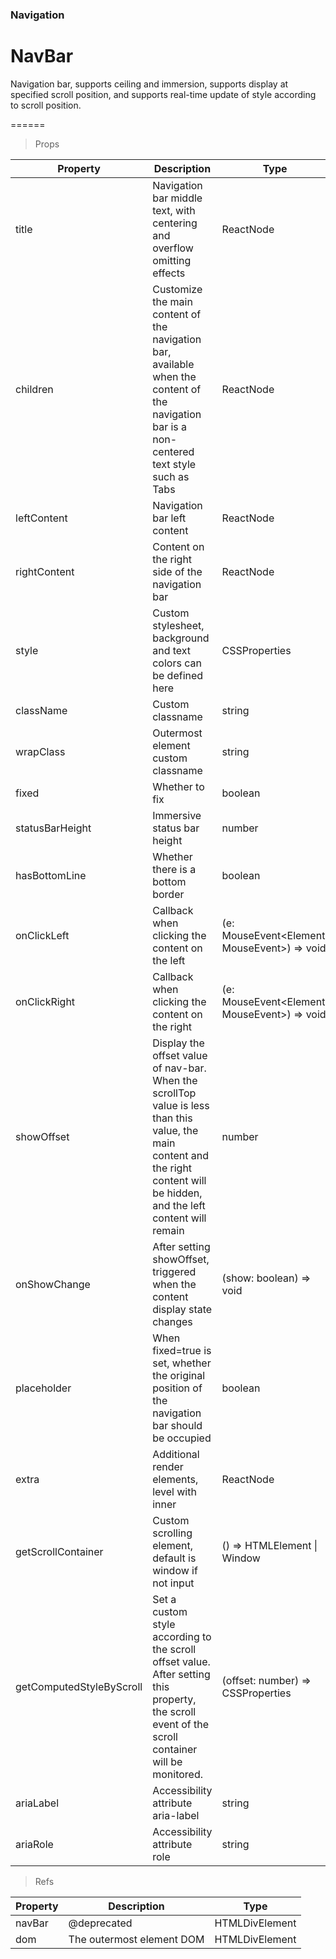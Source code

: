### Navigation

# NavBar 

Navigation bar, supports ceiling and immersion, supports display at specified scroll position, and supports real-time update of style according to scroll position.

======

> Props

|Property|Description|Type|DefaultValue|
|----------|-------------|------|------|
|title|Navigation bar middle text, with centering and overflow omitting effects|ReactNode|-|
|children|Customize the main content of the navigation bar, available when the content of the navigation bar is a non\-centered text style such as Tabs|ReactNode|-|
|leftContent|Navigation bar left content|ReactNode|Back button|
|rightContent|Content on the right side of the navigation bar|ReactNode|-|
|style|Custom stylesheet, background and text colors can be defined here|CSSProperties|-|
|className|Custom classname|string|-|
|wrapClass|Outermost element custom classname|string|-|
|fixed|Whether to fix|boolean|-|
|statusBarHeight|Immersive status bar height|number|0|
|hasBottomLine|Whether there is a bottom border|boolean|true|
|onClickLeft|Callback when clicking the content on the left|(e: MouseEvent\<Element, MouseEvent\>) =\> void|-|
|onClickRight|Callback when clicking the content on the right|(e: MouseEvent\<Element, MouseEvent\>) =\> void|-|
|showOffset|Display the offset value of nav\-bar\. When the scrollTop value is less than this value, the main content and the right content will be hidden, and the left content will remain|number|0|
|onShowChange|After setting showOffset, triggered when the content display state changes|(show: boolean) =\> void|-|
|placeholder|When fixed=true is set, whether the original position of the navigation bar should be occupied|boolean|true|
|extra|Additional render elements, level with inner|ReactNode|-|
|getScrollContainer|Custom scrolling element, default is window if not input|() =\> HTMLElement \| Window|-|
|getComputedStyleByScroll|Set a custom style according to the scroll offset value\. After setting this property, the scroll event of the scroll container will be monitored\.|(offset: number) =\> CSSProperties|-|
|ariaLabel|Accessibility attribute aria\-label|string|""|
|ariaRole|Accessibility attribute role|string|"banner"|

> Refs

|Property|Description|Type|
|----------|-------------|------|
|navBar|@deprecated|HTMLDivElement|
|dom|The outermost element DOM|HTMLDivElement|
